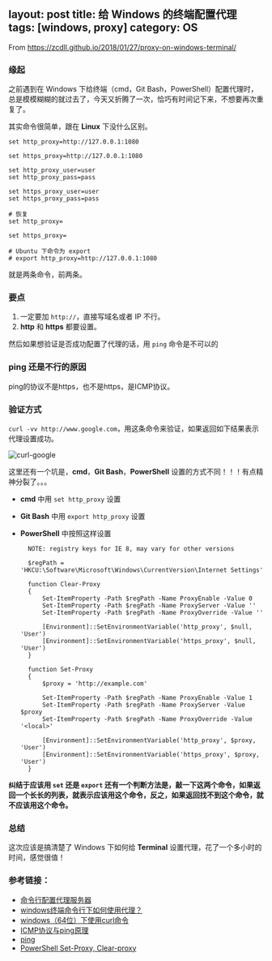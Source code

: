 layout: post
title: 给 Windows 的终端配置代理
tags: [windows, proxy]
category: OS
---

From https://zcdll.github.io/2018/01/27/proxy-on-windows-terminal/

### 缘起

之前遇到在 Windows 下给终端（cmd，Git Bash，PowerShell）配置代理时，总是模模糊糊的就过去了，今天又折腾了一次，恰巧有时间记下来，不想要再次重复了。

其实命令很简单，跟在 **Linux** 下没什么区别。

```
set http_proxy=http://127.0.0.1:1080

set https_proxy=http://127.0.0.1:1080

set http_proxy_user=user
set http_proxy_pass=pass

set https_proxy_user=user
set https_proxy_pass=pass

# 恢复
set http_proxy=

set https_proxy=

# Ubuntu 下命令为 export
# export http_proxy=http://127.0.0.1:1080
```

就是两条命令，前两条。

### [](https://zcdll.github.io/2018/01/27/proxy-on-windows-terminal/#%E8%A6%81%E7%82%B9 "要点")要点

1.  一定要加 `http://`，直接写域名或者 IP 不行。
2.  **http** 和 **https** 都要设置。

然后如果想验证是否成功配置了代理的话，用 `ping` 命令是不可以的

### [](https://zcdll.github.io/2018/01/27/proxy-on-windows-terminal/#ping-%E8%BF%98%E6%98%AF%E4%B8%8D%E8%A1%8C%E7%9A%84%E5%8E%9F%E5%9B%A0 "ping 还是不行的原因")ping 还是不行的原因

ping的协议不是https，也不是https，是ICMP协议。

### [](https://zcdll.github.io/2018/01/27/proxy-on-windows-terminal/#%E9%AA%8C%E8%AF%81%E6%96%B9%E5%BC%8F "验证方式")验证方式

`curl -vv http://www.google.com`，用这条命令来验证，如果返回如下结果表示代理设置成功。

![curl-google](https://zcdll.github.io/images/curl-google.png)

这里还有一个坑是，**cmd**，**Git Bash**，**PowerShell** 设置的方式不同！！！有点精神分裂了。。。

* **cmd** 中用 `set http_proxy` 设置

* **Git Bash** 中用 `export http_proxy` 设置

* **PowerShell** 中按照这样设置

        NOTE: registry keys for IE 8, may vary for other versions

        $regPath = 'HKCU:\Software\Microsoft\Windows\CurrentVersion\Internet Settings'

        function Clear-Proxy
        {
            Set-ItemProperty -Path $regPath -Name ProxyEnable -Value 0
            Set-ItemProperty -Path $regPath -Name ProxyServer -Value ''
            Set-ItemProperty -Path $regPath -Name ProxyOverride -Value ''

            [Environment]::SetEnvironmentVariable('http_proxy', $null, 'User')
            [Environment]::SetEnvironmentVariable('https_proxy', $null, 'User')
        }

        function Set-Proxy
        {
            $proxy = 'http://example.com'

            Set-ItemProperty -Path $regPath -Name ProxyEnable -Value 1
            Set-ItemProperty -Path $regPath -Name ProxyServer -Value $proxy
            Set-ItemProperty -Path $regPath -Name ProxyOverride -Value '<local>'

            [Environment]::SetEnvironmentVariable('http_proxy', $proxy, 'User')
            [Environment]::SetEnvironmentVariable('https_proxy', $proxy, 'User')
        }

**纠结于应该用 `set` 还是 `export` 还有一个判断方法是，敲一下这两个命令，如果返回一个长长的列表，就表示应该用这个命令，反之，如果返回找不到这个命令，就不应该用这个命令。**

### [](https://zcdll.github.io/2018/01/27/proxy-on-windows-terminal/#%E6%80%BB%E7%BB%93 "总结")总结

这次应该是搞清楚了 Windows 下如何给 **Terminal** 设置代理，花了一个多小时的时间，感觉很值！

### [](https://zcdll.github.io/2018/01/27/proxy-on-windows-terminal/#%E5%8F%82%E8%80%83%E9%93%BE%E6%8E%A5%EF%BC%9A "参考链接：")参考链接：

* [命令行配置代理服务器](https://yevon-cn.github.io/2017/05/05/set-proxy-of-cmd.html)
* [windows终端命令行下如何使用代理？](https://github.com/shadowsocks/shadowsocks-windows/issues/1489)
* [windows（64位）下使用curl命令](https://www.cnblogs.com/xing901022/p/4652624.html)
* [ICMP协议与ping原理](https://www.s0nnet.com/archives/icmp-ping)
* [ping](https://zh.wikipedia.org/wiki/Ping)
* [PowerShell Set-Proxy, Clear-proxy](https://gist.github.com/famousgarkin/c5138b1e13ac41920d22)